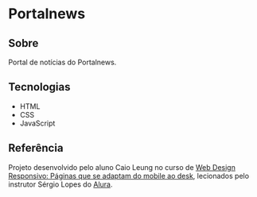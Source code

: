 # Portalnews

## Sobre
Portal de notícias do Portalnews.

## Tecnologias
* HTML
* CSS
* JavaScript

## Referência
Projeto desenvolvido pelo aluno Caio Leung no curso de [Web Design Responsivo: Páginas que se adaptam do mobile ao desk](https://www.alura.com.br/curso-online-web-design-responsivo), lecionados pelo instrutor Sérgio Lopes do [Alura](https://www.alura.com.br).
